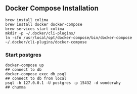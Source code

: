 ## Docker Compose Installation
```shell
brew install colima
brew install docker docker-compose
brew services start colima
mkdir -p ~/.docker/cli-plugins/
ln -sfn /usr/local/opt/docker-compose/bin/docker-compose ~/.docker/cli-plugins/docker-compose
```

### Start postgres
```shell
docker-compose up
## connect to db
docker-compose exec db psql
## connect to db from local
psql -h 127.0.0.1 -U postgres -p 15432 -d wonderwhy
## chumma
```

